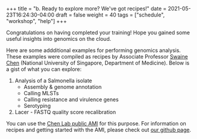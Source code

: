 +++
title = "b. Ready to explore more? We've got recipes!"
date = 2021-05-23T16:24:30-04:00
draft = false 
weight = 40
tags = ["schedule", "workshop", "help"]
+++

Congratulations on having completed your training! Hope you gained some useful insights into genomics on the cloud.  

Here are some addditional examples for performing genomics analysis. These examples were compiled as recipes by Associate Professor [Swaine Chen](https://swainechen.github.io/) (National University of Singapore, Department of Medicine). Below is a gist of what you can explore:
1.	Analysis of a Salmonella isolate
	- Assembly & genome annotation
	- Calling MLSTs
	- Calling resistance and virulence genes
	- Serotyping
2.	Lacer - FASTQ quality score recalibration

You can use the [Chen Lab public AMI](http://slchen-lab-training.s3-website-ap-southeast-1.amazonaws.com/14-appendix/05-aboutyourami.html) for this purpose. For information on recipes and getting started with the AMI, please check out [our github page](https://github.com/swainechen/chenlab-training/tree/main/recipes).
